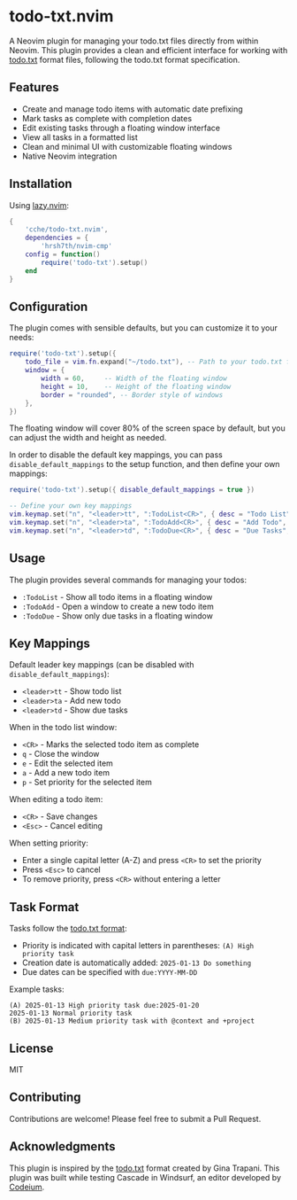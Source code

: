 # todo-txt.nvim

A Neovim plugin for managing your todo.txt files directly from within Neovim. This plugin provides a clean and efficient interface for working with [todo.txt](http://todotxt.org/) format files, following the todo.txt format specification.

## Features

- Create and manage todo items with automatic date prefixing
- Mark tasks as complete with completion dates
- Edit existing tasks through a floating window interface
- View all tasks in a formatted list
- Clean and minimal UI with customizable floating windows
- Native Neovim integration

## Installation

Using [lazy.nvim](https://github.com/folke/lazy.nvim):

```lua
{
    'cche/todo-txt.nvim',
    dependencies = {
        'hrsh7th/nvim-cmp'
    config = function()
        require('todo-txt').setup()
    end
}
```

## Configuration

The plugin comes with sensible defaults, but you can customize it to your needs:

```lua
require('todo-txt').setup({
    todo_file = vim.fn.expand("~/todo.txt"), -- Path to your todo.txt file
    window = {
        width = 60,     -- Width of the floating window
        height = 10,    -- Height of the floating window
        border = "rounded", -- Border style of windows
    },
})
```

The floating window will cover 80% of the screen space by default, but you can adjust the width and height as needed.

In order to disable the default key mappings, you can pass `disable_default_mappings` to the setup function, and then define your own mappings:

```lua
require('todo-txt').setup({ disable_default_mappings = true })

-- Define your own key mappings
vim.keymap.set("n", "<leader>tt", ":TodoList<CR>", { desc = "Todo List", noremap = true, silent = true })
vim.keymap.set("n", "<leader>ta", ":TodoAdd<CR>", { desc = "Add Todo", noremap = true, silent = true })
vim.keymap.set("n", "<leader>td", ":TodoDue<CR>", { desc = "Due Tasks", noremap = true, silent = true })
```

## Usage

The plugin provides several commands for managing your todos:

- `:TodoList` - Show all todo items in a floating window
- `:TodoAdd`  - Open a window to create a new todo item
- `:TodoDue`  - Show only due tasks in a floating window

## Key Mappings

Default leader key mappings (can be disabled with `disable_default_mappings`):
- `<leader>tt` - Show todo list
- `<leader>ta` - Add new todo
- `<leader>td` - Show due tasks

When in the todo list window:
- `<CR>` - Marks the selected todo item as complete
- `q`    - Close the window
- `e`    - Edit the selected item
- `a`    - Add a new todo item
- `p`    - Set priority for the selected item

When editing a todo item:
- `<CR>`  - Save changes
- `<Esc>` - Cancel editing

When setting priority:
- Enter a single capital letter (A-Z) and press `<CR>` to set the priority
- Press `<Esc>` to cancel
- To remove priority, press `<CR>` without entering a letter

## Task Format

Tasks follow the [todo.txt format](http://todotxt.org/):

- Priority is indicated with capital letters in parentheses: `(A) High priority task`
- Creation date is automatically added: `2025-01-13 Do something`
- Due dates can be specified with `due:YYYY-MM-DD`

Example tasks:
```
(A) 2025-01-13 High priority task due:2025-01-20
2025-01-13 Normal priority task
(B) 2025-01-13 Medium priority task with @context and +project
```

## License

MIT

## Contributing

Contributions are welcome! Please feel free to submit a Pull Request.

## Acknowledgments

This plugin is inspired by the [todo.txt](http://todotxt.org/) format created by Gina Trapani.
This plugin was built while testing Cascade in Windsurf, an editor developed by [Codeium](https://codeium.com/).
